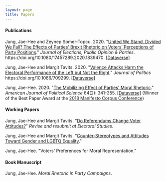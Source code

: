 ```yaml
---
layout: page
title: Papers
---
```


#### Publications

Jung, Jae-Hee and Zeynep Somer-Topcu. 2020. "[United We Stand, Divided We Fall? The Effects of Parties’ Brexit Rhetoric on Voters’ Perceptions of Party Positions](https://doi.org/10.1080/17457289.2020.1839470)." _Journal of Elections, Public Opinion & Parties_. https://<i></i>doi.org/10.1080/17457289.2020.1839470. [[Dataverse]](https://dataverse.harvard.edu/dataset.xhtml?persistentId=doi:10.7910/DVN/JJXQLF)

Jung, Jae-Hee and Margit Tavits. 2020. "[Valence Attacks Harm the Electoral Performance of the Left but Not the Right](https://doi.org/10.1086/709299)." _Journal of Politics_ https://<i></i>doi.org/10.1086/709299. [[Dataverse]](https://dataverse.harvard.edu/dataset.xhtml;jsessionid=6be1e4de9fa24c22a5b7981e7e1d?persistentId=doi%3A10.7910%2FDVN%2FHMI4WY&version=&q=&fileTypeGroupFacet=&fileAccess=Public&fileSortField=type)

Jung, Jae-Hee. 2020. "[The Mobilizing Effect of Parties' Moral Rhetoric](https://onlinelibrary.wiley.com/doi/full/10.1111/ajps.12476)." _American Journal of Political Science_ 64(2): 341-355. [[Dataverse]](https://dataverse.harvard.edu/dataset.xhtml?persistentId=doi:10.7910/DVN/6KPFOK) (Winner of the Best Paper Award at the [2018 Manifesto Corpus Conference](https://manifesto-project.wzb.eu/conference-2018))

#### Working Papers

Jung, Jae-Hee and Margit Tavits. "[Do Referendums Change Voter Attitudes?](https://www.dropbox.com/s/20t1hs2a0s3w5xr/JungTavits_referendum.pdf?dl=0)" _Revise and resubmit at Electoral Studies_.

Jung, Jae-Hee and Margit Tavits. "[Counter-Stereotypes and Attitudes Toward Gender and LGBTQ Equality](https://www.dropbox.com/s/cfh8kwc5r8swjg8/JungTavits_counterstereotypes.pdf?dl=0)."

Jung, Jae-Hee. "Voters' Preferences for Moral Representation."

#### Book Manuscript

Jung, Jae-Hee. _Moral Rhetoric in Party Campaigns_.
